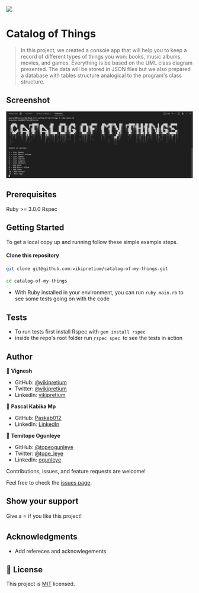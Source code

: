 ![](https://img.shields.io/badge/Microverse-blueviolet)

# Catalog of Things

> In this project, we created a console app that will help you to keep a record of different types of things you won: books, music albums, movies, and games. Everything is be based on the UML class diagram presented. The data will be stored in JSON files but we also prepared a database with tables structure analogical to the program's class structure.

## Screenshot

![image](catalogue.png)

## Prerequisites

Ruby >= 3.0.0
Rspec

## Getting Started

To get a local copy up and running follow these simple example steps.

#### Clone this repository

```bash
git clone git@github.com:vikipretium/catalog-of-my-things.git

cd catalog-of-my-things
```

- With Ruby installed in your environment, you can run `ruby main.rb` to see some tests going on with the code

## Tests

- To run tests first install Rspec with `gem install rspec`
- inside the repo's root folder run `rspec spec `to see the tests in action

## Author

👤 **Vignesh**

- GitHub: [@vikipretium](https://github.com/vikipretium)
- Twitter: [@vikipretium](https://twitter.com/vikipretium)
- LinkedIn: [vikipretium](https://linkedin.com/in/vikipretium)

👤 **Pascal Kabika Mp**

- GitHub: [Paskab012](https://github.com/KABIKA681?tab=overview&from=2021-12-01&to=2021-12-31)
- LinkedIn: [LinkedIn](https://www.linkedin.com/in/pascal-kabika-443061220/)

👤 **Temitope Ogunleye**

- GitHub: [@topeogunleye](https://github.com/topeogunleye)
- Twitter: [@tope_leye](https://twitter.com/tope_leye)
- LinkedIn: [ogunleye](https://linkedin.com/in/ogunleye)

Contributions, issues, and feature requests are welcome!

Feel free to check the [issues page](../../issues/).

## Show your support

Give a ⭐️ if you like this project!

## Acknowledgments

- Add refereces and acknowlegements

## 📝 License

This project is [MIT](./MIT.md) licensed.
